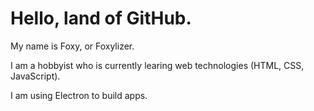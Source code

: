 # Hello, land of GitHub.

My name is Foxy, or Foxylizer.

I am a hobbyist who is currently learing web technologies (HTML, CSS, JavaScript).

I am using Electron to build apps.
